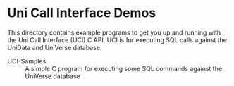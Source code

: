 Uni Call Interface Demos
=========================

This directory contains example programs to get you up and running with 
the Uni Call Interface (UCI) C API. UCI is for executing SQL calls against the UniData and UniVerse database.

<dl>
<dt>UCI-Samples</dt>
<dd>A simple C program for executing some SQL commands against the UniVerse database</dd>
</dl>
